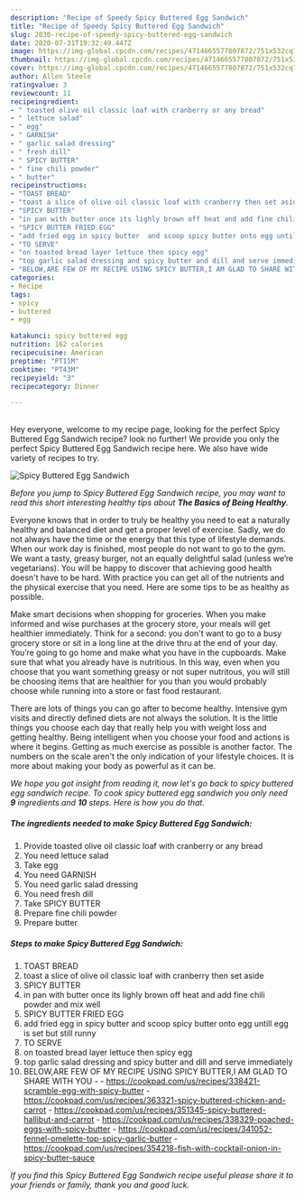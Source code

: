 ```yaml
---
description: "Recipe of Speedy Spicy Buttered Egg Sandwich"
title: "Recipe of Speedy Spicy Buttered Egg Sandwich"
slug: 2030-recipe-of-speedy-spicy-buttered-egg-sandwich
date: 2020-07-31T19:32:49.447Z
image: https://img-global.cpcdn.com/recipes/4714665577807872/751x532cq70/spicy-buttered-egg-sandwich-recipe-main-photo.jpg
thumbnail: https://img-global.cpcdn.com/recipes/4714665577807872/751x532cq70/spicy-buttered-egg-sandwich-recipe-main-photo.jpg
cover: https://img-global.cpcdn.com/recipes/4714665577807872/751x532cq70/spicy-buttered-egg-sandwich-recipe-main-photo.jpg
author: Allen Steele
ratingvalue: 3
reviewcount: 11
recipeingredient:
- " toasted olive oil classic loaf with cranberry or any bread"
- " lettuce salad"
- " egg"
- " GARNISH"
- " garlic salad dressing"
- " fresh dill"
- " SPICY BUTTER"
- " fine chili powder"
- " butter"
recipeinstructions:
- "TOAST BREAD"
- "toast a slice of olive oil classic loaf with cranberry then set aside"
- "SPICY BUTTER"
- "in pan with butter once its lighly brown off heat and add fine chili powder and mix well"
- "SPICY BUTTER FRIED EGG"
- "add fried egg in spicy butter  and scoop spicy butter onto egg untill egg is set but still runny"
- "TO SERVE"
- "on toasted bread layer lettuce then spicy egg"
- "top garlic salad dressing and spicy butter and dill and serve immediately"
- "BELOW,ARE FEW OF MY RECIPE USING SPICY BUTTER,I AM GLAD TO SHARE WITH YOU  https://cookpad.com/us/recipes/338421-scramble-egg-with-spicy-butter https://cookpad.com/us/recipes/363321-spicy-buttered-chicken-and-carrot https://cookpad.com/us/recipes/351345-spicy-buttered-hallibut-and-carrot https://cookpad.com/us/recipes/338329-poached-eggs-with-spicy-butter https://cookpad.com/us/recipes/341052-fennel-omelette-top-spicy-garlic-butter https://cookpad.com/us/recipes/354218-fish-with-cocktail-onion-in-spicy-butter-sauce"
categories:
- Recipe
tags:
- spicy
- buttered
- egg

katakunci: spicy buttered egg 
nutrition: 162 calories
recipecuisine: American
preptime: "PT11M"
cooktime: "PT43M"
recipeyield: "3"
recipecategory: Dinner

---
```

<br>
Hey everyone, welcome to my recipe page, looking for the perfect Spicy Buttered Egg Sandwich recipe? look no further! We provide you only the perfect Spicy Buttered Egg Sandwich recipe here. We also have wide variety of recipes to try.
<br>


![Spicy Buttered Egg Sandwich](https://img-global.cpcdn.com/recipes/4714665577807872/751x532cq70/spicy-buttered-egg-sandwich-recipe-main-photo.jpg)

<i>Before you jump to Spicy Buttered Egg Sandwich recipe, you may want to read this short interesting healthy tips about <strong>The Basics of Being Healthy</strong>.</i>

Everyone knows that in order to truly be healthy you need to eat a naturally healthy and balanced diet and get a proper level of exercise. Sadly, we do not always have the time or the energy that this type of lifestyle demands. When our work day is finished, most people do not want to go to the gym. We want a tasty, greasy burger, not an equally delightful salad (unless we’re vegetarians). You will be happy to discover that achieving good health doesn't have to be hard. With practice you can get all of the nutrients and the physical exercise that you need. Here are some tips to be as healthy as possible.

Make smart decisions when shopping for groceries. When you make informed and wise purchases at the grocery store, your meals will get healthier immediately. Think for a second: you don't want to go to a busy grocery store or sit in a long line at the drive thru at the end of your day. You’re going to go home and make what you have in the cupboards. Make sure that what you already have is nutritious. In this way, even when you choose that you want something greasy or not super nutritous, you will still be choosing items that are healthier for you than you would probably choose while running into a store or fast food restaurant.

There are lots of things you can go after to become healthy. Intensive gym visits and directly defined diets are not always the solution. It is the little things you choose each day that really help you with weight loss and getting healthy. Being intelligent when you choose your food and actions is where it begins. Getting as much exercise as possible is another factor. The numbers on the scale aren't the only indication of your lifestyle choices. It is more about making your body as powerful as it can be. 


<i>We hope you got insight from reading it, now let's go back to spicy buttered egg sandwich recipe. To cook spicy buttered egg sandwich you only need <strong>9</strong> ingredients and <strong>10</strong> steps. Here is how you do that.
</i>

##### The ingredients needed to make Spicy Buttered Egg Sandwich:

1. Provide  toasted olive oil classic loaf with cranberry or any bread
1. You need  lettuce salad
1. Take  egg
1. You need  GARNISH
1. You need  garlic salad dressing
1. You need  fresh dill
1. Take  SPICY BUTTER
1. Prepare  fine chili powder
1. Prepare  butter


##### Steps to make Spicy Buttered Egg Sandwich:

1. TOAST BREAD
1. toast a slice of olive oil classic loaf with cranberry then set aside
1. SPICY BUTTER
1. in pan with butter once its lighly brown off heat and add fine chili powder and mix well
1. SPICY BUTTER FRIED EGG
1. add fried egg in spicy butter  and scoop spicy butter onto egg untill egg is set but still runny
1. TO SERVE
1. on toasted bread layer lettuce then spicy egg
1. top garlic salad dressing and spicy butter and dill and serve immediately
1. BELOW,ARE FEW OF MY RECIPE USING SPICY BUTTER,I AM GLAD TO SHARE WITH YOU -  - https://cookpad.com/us/recipes/338421-scramble-egg-with-spicy-butter - https://cookpad.com/us/recipes/363321-spicy-buttered-chicken-and-carrot - https://cookpad.com/us/recipes/351345-spicy-buttered-hallibut-and-carrot - https://cookpad.com/us/recipes/338329-poached-eggs-with-spicy-butter - https://cookpad.com/us/recipes/341052-fennel-omelette-top-spicy-garlic-butter - https://cookpad.com/us/recipes/354218-fish-with-cocktail-onion-in-spicy-butter-sauce


<i>If you find this Spicy Buttered Egg Sandwich recipe useful please share it to your friends or family, thank you and good luck.</i>
